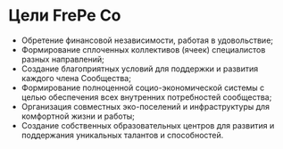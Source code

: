 # Цели FrePe Co


- Обретение финансовой независимости, работая в удовольствие;
- Формирование сплоченных коллективов (ячеек) специалистов разных направлений;
- Создание благоприятных условий для поддержки и развития каждого члена Сообщества;
- Формирование полноценной социо-экономической системы с целью обеспечения всех внутренних потребностей сообщества;
- Организация совместных эко-поселений и инфраструктуры для комфортной жизни и работы;
- Создание собственных образовательных центров для развития и поддержания уникальных талантов и способностей.